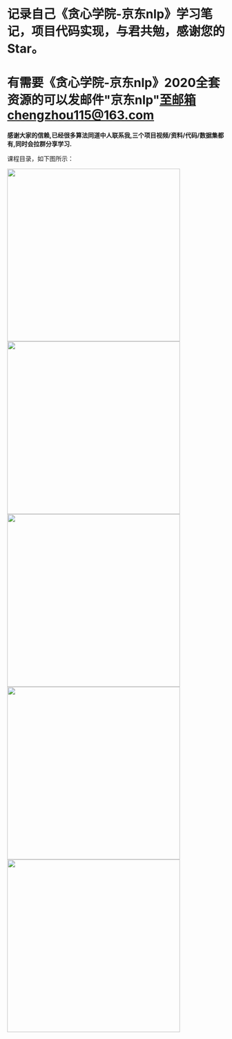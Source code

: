 # 记录自己《贪心学院-京东nlp》学习笔记，项目代码实现，与君共勉，感谢您的Star。
# 有需要《贪心学院-京东nlp》2020全套资源的可以发邮件"京东nlp"至邮箱chengzhou115@163.com 
 
 __感谢大家的信赖,已经很多算法同道中人联系我,三个项目视频/资料/代码/数据集都有,同时会拉群分享学习.__
 
课程目录，如下图所示：

<img src="https://github.com/MemorialCheng/JD_NLP/blob/master/images/5.png" width=400>

<img src="https://github.com/MemorialCheng/JD_NLP/blob/master/images/4.png" width=400>

<img src="https://github.com/MemorialCheng/JD_NLP/blob/master/images/3.png" width=400>

<img src="https://github.com/MemorialCheng/JD_NLP/blob/master/images/2.png" width=400>

<img src="https://github.com/MemorialCheng/JD_NLP/blob/master/images/1.png" width=400>
